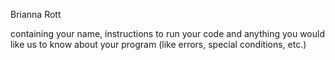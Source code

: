 Brianna Rott 

containing your name, instructions to run your code and anything you would like us to know about your program (like errors, special conditions, etc.)
